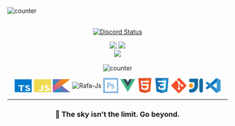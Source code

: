 ![counter](https://count.chiya.dev/get/@Luc)

<p align="center">
    <br>
  <a href="https://discord.com/users/909197654066593812" target="_blank">
    <img width="45%" src="https://lanyard.cnrad.dev/api/909197654066593812?bg=151515&borderRadius=5px" alt="Discord Status"/>
    </a>

<div align="center">
        <img height="150em" src="https://github-readme-stats.vercel.app/api?username=Luc-us&show_icons=true&theme=midnight-purple&include_all_commits=true&count_private=true,contribs&bg_color=00000000" />
        <img height="150em" src="https://github-readme-stats.vercel.app/api/top-langs/?username=Luc-us&layout=compact&langs_count=7&theme=midnight-purple,contribs&bg_color=00000000" />
      <br>
    <img src="https://github-readme-streak-stats.herokuapp.com?user=Luc-us&theme=midnight-purple&hide_border=true&background=FFFFFF00">
</div>

<div style="display: inline_block" align="center">

![counter](https://count.chiya.dev/get/@Luc)

</div>

<div style="display: inline_block" align="center">
    <img align="center" alt="Rafa-CSS" height="30" width="40" src="https://raw.githubusercontent.com/devicons/devicon/master/icons/typescript/typescript-plain.svg">
    <img align="center" alt="Rafa-Js" height="30" width="40" src="https://raw.githubusercontent.com/devicons/devicon/master/icons/javascript/javascript-plain.svg">
<img align="center" alt="Rafa-Js" height="30" width="40" src="https://raw.githubusercontent.com/devicons/devicon/master/icons/kotlin/kotlin-original.svg">
    <img align="center" alt="Rafa-Js" height="35" width="35" src="https://cdn.iconscout.com/icon/free/png-256/node-js-1174925.png">
    <img align="center" alt="Rafa-Js" height="35" width="35" src="https://raw.githubusercontent.com/devicons/devicon/master/icons/photoshop/photoshop-line.svg">
    <img align="center" alt="Rafa-Js" height="35" width="35" src="https://raw.githubusercontent.com/devicons/devicon/master/icons/vuejs/vuejs-original.svg">
    <img align="center" alt="Rafa-Js" height="35" width="35" src="https://raw.githubusercontent.com/devicons/devicon/master/icons/html5/html5-original.svg">
    <img align="center" alt="Rafa-Js" height="35" width="35" src="https://raw.githubusercontent.com/devicons/devicon/master/icons/css3/css3-original.svg">
    <img align="center" alt="Rafa-Js" height="35" width="35" src="https://raw.githubusercontent.com/devicons/devicon/master/icons/git/git-original.svg">
    <img align="center" alt="Rafa-Js" height="35" width="35" src="https://raw.githubusercontent.com/devicons/devicon/master/icons/intellij/intellij-original.svg">
    <img align="center" alt="Rafa-Js" height="35" width="35" src="https://raw.githubusercontent.com/devicons/devicon/master/icons/vscode/vscode-original.svg">

</div>

</div>

<hr>

<h3 align='center'>
    🚀 The sky isn't the limit. Go beyond.
</h3>

